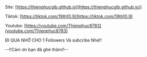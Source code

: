 Site: [https://thienphucgib.github.io](https://thienphucgib.github.io/)

Tiktok: [https://tiktok.com/19th10.9](https://tiktok.com/19th10.9)

Youtube: [https://youtube.com/Thienphuc8783](youtube.com/Thienphuc8783)

ĐI QUA NHỚ CHO 1 Followers Và subcribe Nhé!!

--!!Cảm ơn bạn đã ghé thăm!!--
